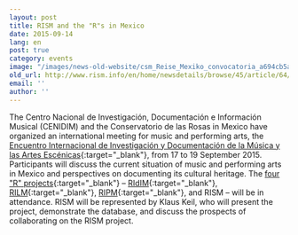 ```yaml
---
layout: post
title: RISM and the "R"s in Mexico
date: 2015-09-14
lang: en
post: true
category: events
image: "/images/news-old-website/csm_Reise_Mexiko_convocatoria_a694cb5a4e.jpg"
old_url: http://www.rism.info/en/home/newsdetails/browse/45/article/64/rism-and-the-rs-in-mexico.html
email: ''
author: ''
---
```


The Centro Nacional de Investigación, Documentación e Información Musical (CENIDIM) and the Conservatorio de las Rosas in Mexico have organized an international meeting for music and performing arts, the [Encuentro Internacional de Investigación y Documentación de la Música y las Artes Escénicas](http://conservatoriodelasrosas.edu.mx/Portal/convocatoria-del-encuentro-internacional-de-investigacion-y-documentacion-de-la-musica-y-las-artes-escenicas/){:target="_blank"}, from 17 to 19 September 2015. Participants will discuss the current situation of music and performing arts in Mexico and perspectives on documenting its cultural heritage. The [four "R" projects](http://www.r-musicprojects.org/){:target="_blank"} – [RIdIM](http://ridim.org/){:target="_blank"}, [RILM](http://www.rilm.org/){:target="_blank"}, [RIPM](http://www.ripm.org/){:target="_blank"}, and RISM – will be in attendance. RISM will be represented by Klaus Keil, who will present the project, demonstrate the database, and discuss the prospects of collaborating on the RISM project.